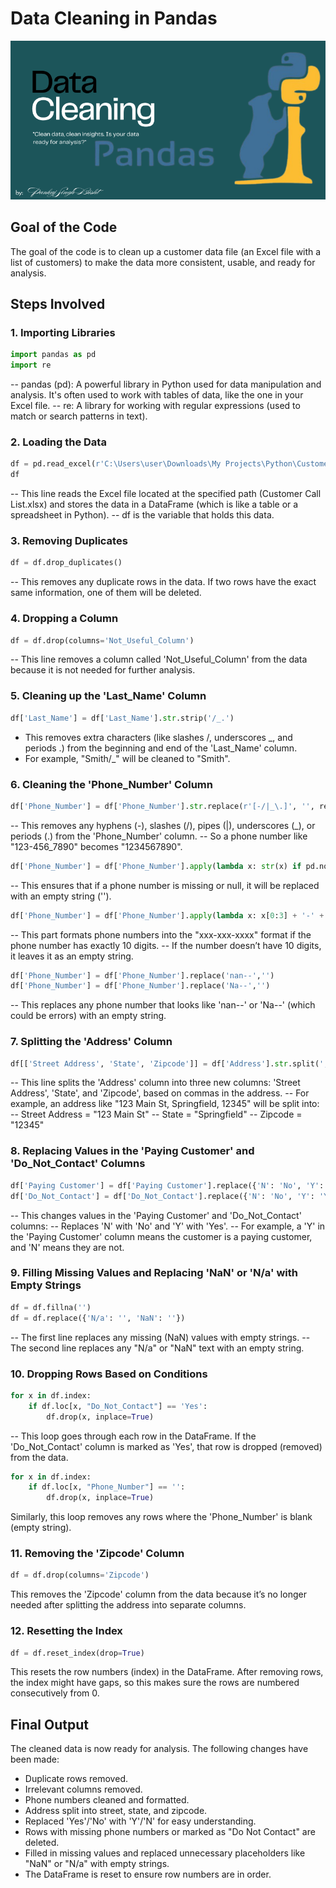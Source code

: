 # Data Cleaning in Pandas
![Pandas Project cover](https://github.com/pbisht2105/Data-Cleaning-Using-Pandas/blob/main/Data%20Cleaning%20using%20Pandas.png)

## Goal of the Code

The goal of the code is to clean up a customer data file (an Excel file with a list of customers) to make the data more consistent, usable, and ready for analysis.

## Steps Involved

### 1. Importing Libraries
```python
import pandas as pd
import re
```
-- pandas (pd): A powerful library in Python used for data manipulation and analysis. It's often used to work with tables of data, like the one in your Excel file.
-- re: A library for working with regular expressions (used to match or search patterns in text).

### 2. Loading the Data
```python
df = pd.read_excel(r'C:\Users\user\Downloads\My Projects\Python\Customer Call List.xlsx')
df
```
-- This line reads the Excel file located at the specified path (Customer Call List.xlsx) and stores the data in a DataFrame (which is like a table or a spreadsheet in Python).
-- df is the variable that holds this data.

### 3. Removing Duplicates
```python
df = df.drop_duplicates()
```
-- This removes any duplicate rows in the data. If two rows have the exact same information, one of them will be deleted.

### 4. Dropping a Column
```python
df = df.drop(columns='Not_Useful_Column')
```
-- This line removes a column called 'Not_Useful_Column' from the data because it is not needed for further analysis.

### 5. Cleaning up the 'Last_Name' Column
```python
df['Last_Name'] = df['Last_Name'].str.strip('/_.')
```
- This removes extra characters (like slashes /, underscores _, and periods .) from the beginning and end of the 'Last_Name' column.
- For example, "Smith/_" will be cleaned to "Smith".

### 6. Cleaning the 'Phone_Number' Column
```python
df['Phone_Number'] = df['Phone_Number'].str.replace(r'[-/|_\.]', '', regex=True)
```
-- This removes any hyphens (-), slashes (/), pipes (|), underscores (_), or periods (.) from the 'Phone_Number' column.
-- So a phone number like "123-456_7890" becomes "1234567890".
```python
df['Phone_Number'] = df['Phone_Number'].apply(lambda x: str(x) if pd.notnull(x) else '')
```
-- This ensures that if a phone number is missing or null, it will be replaced with an empty string ('').

```python
df['Phone_Number'] = df['Phone_Number'].apply(lambda x: x[0:3] + '-' + x[3:6] + '-' + x[6:10] if len(x) == 10 else '')
```
-- This part formats phone numbers into the "xxx-xxx-xxxx" format if the phone number has exactly 10 digits.
-- If the number doesn’t have 10 digits, it leaves it as an empty string.
```python
df['Phone_Number'] = df['Phone_Number'].replace('nan--','')
df['Phone_Number'] = df['Phone_Number'].replace('Na--','')
```
-- This replaces any phone number that looks like 'nan--' or 'Na--' (which could be errors) with an empty string.
### 7. Splitting the 'Address' Column
```python
df[['Street Address', 'State', 'Zipcode']] = df['Address'].str.split(',', n=2, expand=True)
```
-- This line splits the 'Address' column into three new columns: 'Street Address', 'State', and 'Zipcode', based on commas in the address.
-- For example, an address like "123 Main St, Springfield, 12345" will be split into:
-- Street Address = "123 Main St"
-- State = "Springfield"
-- Zipcode = "12345"
### 8. Replacing Values in the 'Paying Customer' and 'Do_Not_Contact' Columns
```python
df['Paying Customer'] = df['Paying Customer'].replace({'N': 'No', 'Y': 'Yes'})
df['Do_Not_Contact'] = df['Do_Not_Contact'].replace({'N': 'No', 'Y': 'Yes'})
```
-- This changes values in the 'Paying Customer' and 'Do_Not_Contact' columns:
-- Replaces 'N' with 'No' and 'Y' with 'Yes'.
-- For example, a 'Y' in the 'Paying Customer' column means the customer is a paying customer, and 'N' means they are not.
### 9. Filling Missing Values and Replacing 'NaN' or 'N/a' with Empty Strings
```python
df = df.fillna('')
df = df.replace({'N/a': '', 'NaN': ''})
```
-- The first line replaces any missing (NaN) values with empty strings.
-- The second line replaces any "N/a" or "NaN" text with an empty string.

### 10. Dropping Rows Based on Conditions
```python
for x in df.index:
    if df.loc[x, "Do_Not_Contact"] == 'Yes':
        df.drop(x, inplace=True)
```
-- This loop goes through each row in the DataFrame. If the 'Do_Not_Contact' column is marked as 'Yes', that row is dropped (removed) from the data.
```python
for x in df.index:
    if df.loc[x, "Phone_Number"] == '':
        df.drop(x, inplace=True)
```
Similarly, this loop removes any rows where the 'Phone_Number' is blank (empty string).
### 11. Removing the 'Zipcode' Column
```python
df = df.drop(columns='Zipcode')
```
This removes the 'Zipcode' column from the data because it’s no longer needed after splitting the address into separate columns.
### 12. Resetting the Index
```python
df = df.reset_index(drop=True)
```
This resets the row numbers (index) in the DataFrame. After removing rows, the index might have gaps, so this makes sure the rows are numbered consecutively from 0.


## Final Output
The cleaned data is now ready for analysis. The following changes have been made:

- Duplicate rows removed.
- Irrelevant columns removed.
- Phone numbers cleaned and formatted.
- Address split into street, state, and zipcode.
- Replaced 'Yes'/'No' with 'Y'/'N' for easy understanding.
- Rows with missing phone numbers or marked as "Do Not Contact" are deleted.
- Filled in missing values and replaced unnecessary placeholders like "NaN" or "N/a" with empty strings.
- The DataFrame is reset to ensure row numbers are in order.
